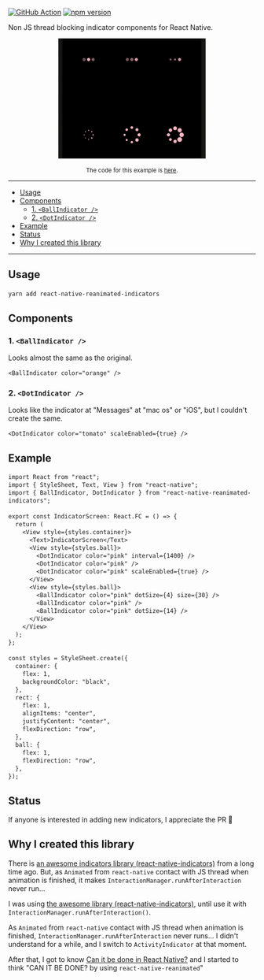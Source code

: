 [![GitHub Action](https://github.com/ken0x0a/react-native-reanimated-indicators/actions/workflows/publish.yml/badge.svg)](https://github.com/ken0x0a/react-native-reanimated-indicators/actions)
[![npm version](https://img.shields.io/npm/v/react-native-reanimated-indicators?color=%234FC73C)](https://www.npmjs.com/package/react-native-reanimated-indicators)

Non JS thread blocking indicator components for React Native.

<p align="center">
<img src="doc/example.gif" width="300" />
</p>

<sup align="center">

The code for this example is [here](#example).

</sup>

---

- [Usage](#usage)
- [Components](#components)
  - [1. `<BallIndicator />`](#1-ballindicator-)
  - [2. `<DotIndicator />`](#2-dotindicator-)
- [Example](#example)
- [Status](#status)
- [Why I created this library](#why-i-created-this-library)

---

## Usage

```sh
yarn add react-native-reanimated-indicators
```


## Components

### 1. `<BallIndicator />`

Looks almost the same as the original.

```tsx
<BallIndicator color="orange" />
```

### 2. `<DotIndicator />`

Looks like the indicator at "Messages" at "mac os" or "iOS", but I couldn't create the same.

```tsx
<DotIndicator color="tomato" scaleEnabled={true} />
```

## Example

```tsx
import React from "react";
import { StyleSheet, Text, View } from "react-native";
import { BallIndicator, DotIndicator } from "react-native-reanimated-indicators";

export const IndicatorScreen: React.FC = () => {
  return (
    <View style={styles.container}>
      <Text>IndicatorScreen</Text>
      <View style={styles.ball}>
        <DotIndicator color="pink" interval={1400} />
        <DotIndicator color="pink" />
        <DotIndicator color="pink" scaleEnabled={true} />
      </View>
      <View style={styles.ball}>
        <BallIndicator color="pink" dotSize={4} size={30} />
        <BallIndicator color="pink" />
        <BallIndicator color="pink" dotSize={14} />
      </View>
    </View>
  );
};

const styles = StyleSheet.create({
  container: {
    flex: 1,
    backgroundColor: "black",
  },
  rect: {
    flex: 1,
    alignItems: "center",
    justifyContent: "center",
    flexDirection: "row",
  },
  ball: {
    flex: 1,
    flexDirection: "row",
  },
});
```

## Status

If anyone is interested in adding new indicators, I appreciate the PR 🙌

## Why I created this library

There is [an awesome indicators library (react-native-indicators)][react-native-indicators] from a long time ago.
But, as `Animated` from `react-native` contact with JS thread when animation is finished, it makes `InteractionManager.runAfterInteraction` never run...

I was using [the awesome library (react-native-indicators)][react-native-indicators], until use it with `InteractionManager.runAfterInteraction()`.

As `Animated` from `react-native` contact with JS thread when animation is finished, `InteractionManager.runAfterInteraction` never runs...
I didn't understand for a while, and I switch to `ActivityIndicator` at that moment.

After that,
I got to know [Can it be done in React Native?](https://www.youtube.com/user/wcandill/videos) and I started to think "CAN IT BE DONE? by using `react-native-reanimated`"





[react-native-indicators]: https://github.com/n4kz/react-native-indicators
